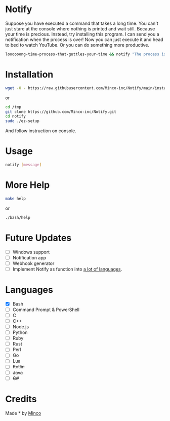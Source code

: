 # Notify
Suppose you have executed a command that takes a long time. You can't just stare at the console where nothing is printed and wait still. Because your time is precious. Instead, try installing this program. I can send you a notification when the process is over! Now you can just execute it and head to bed to watch YouTube. Or you can do something more productive.
```bash
loooooong-time-process-that-guttles-your-time && notify "The process is done!"
```

# Installation
```bash
wget -O - https://raw.githubusercontent.com/Minco-inc/Notify/main/install-wget.sh | bash
```
or
```bash
cd /tmp
git clone https://github.com/Minco-inc/Notify.git
cd notify
sudo ./ez-setup
```
And follow instruction on console.

# Usage
```bash
notify [message]
```

# More Help
```bash
make help
```
or
```bash
./bash/help
```

# Future Updates
- [ ] Windows support
- [ ] Notification app
- [ ] Webhook generator
- [ ] Implement Notify as function into [a lot of languages](#languages).

# Languages
- [x] Bash
- [ ] Command Prompt & PowerShell
- [ ] C
- [ ] C++
- [ ] Node.js
- [ ] Python
- [ ] Ruby
- [ ] Rust
- [ ] Perl
- [ ] Go
- [ ] Lua
- [ ] ~~Kotlin~~
- [ ] ~~Java~~
- [ ] ~~C#~~

# Credits
Made * by [Minco](https://discord.com/users/590826711147347973)
